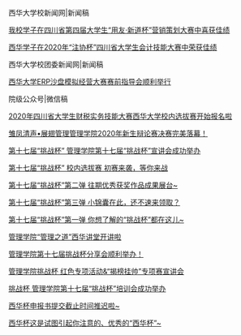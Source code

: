 
西华大学校新闻网|新闻稿

[我校学子在四川省第四届大学生“用友·新道杯”营销策划大赛中喜获佳绩](http://news.xhu.edu.cn/58/6c/c986a153708/page.htm)

[西华学子在2020年“注协杯”四川省大学生会计技能大赛中荣获佳绩](http://news.xhu.edu.cn/56/61/c986a153185/page.htm)

西华大学校团委新闻网|新闻稿

[西华大学ERP沙盘模拟经营大赛赛前指导会顺利举行](http://tw.xhu.edu.cn/55/41/c2747a152897/page.htm)

院级公众号|微信稿

[2020年四川省大学生财税实务技能大赛西华大学校内选拔赛开始报名啦](https://mp.weixin.qq.com/s/KzMudWyBsAIEn3r0_xKcdA)

[雏凤清声•展翅管理管理学院2020年新生辩论赛决赛完美落幕！](https://mp.weixin.qq.com/s/t2BU9VNalLiKF4aCvoQ5oA)

[第十七届“挑战杯” 管理学院第十七届“挑战杯”宣讲会成功举办](https://mp.weixin.qq.com/s/1b7ZVUpU1PQJZTr1hS9Mrw)

[第十七届“挑战杯” 校内选拔赛 初赛来袭，等你来战](https://mp.weixin.qq.com/s/oQN9f9ovuuWyKUrmncurNw)

[第十七届“挑战杯”第二弹 往期优秀获奖作品成果展台~](https://mp.weixin.qq.com/s/KXtz2Pq9e83zBb_CghgiHA)

[第十七届“挑战杯”第三弹 小锦囊在此，还不速来领取？](https://mp.weixin.qq.com/s/g2yk1eigPNfkDYMxfWrcdQ)

[第十七届“挑战杯”第一弹 你想了解的“挑战杯”都在这儿~](https://mp.weixin.qq.com/s/Lg5Qgs4EanamoAKh4bHoIQ)

[管理学院“管理之道”西华讲堂开讲啦](https://mp.weixin.qq.com/s/qtIt6zzn30kzKi27SPtbcg)

[管理学院第十七届挑战杯分享会顺利举办！](https://mp.weixin.qq.com/s/f3yVI4eV7hCZIIjfT1oM6A)

[管理学院挑战杯 红色专项活动&“揭榜挂帅”专项赛宣讲会](https://mp.weixin.qq.com/s/_51QMX8OBo__a3oMgN4hMw)

[挑战杯 管理学院第十七届“挑战杯”培训会成功举办](https://mp.weixin.qq.com/s/5goG3BmZnDsr_BhQlCshVg)

[西华杯申报书提交截止时间推迟啦~](https://mp.weixin.qq.com/s/QUwP94dscQSi9CoedVjSDQ)

[西华杯这是试图引起你注意的、优秀的“西华杯”~](https://mp.weixin.qq.com/s/cPX-brSAR9VkCBmETALILA)


 
